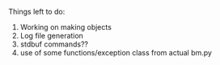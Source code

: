 Things left to do:
1. Working on making objects
2. Log file generation
3. stdbuf commands??
4. use of some functions/exception class from actual bm.py
